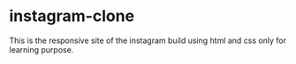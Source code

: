 # instagram-clone
This is the responsive site of the instagram build using html and css only for learning purpose.
